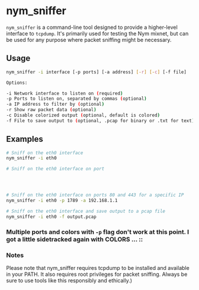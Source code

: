 # nym_sniffer

`nym_sniffer` is a command-line tool designed to provide a higher-level interface to `tcpdump`. It's primarily used for testing the Nym mixnet, but can be used for any purpose where packet sniffing might be necessary.

## Usage

```bash
nym_sniffer -i interface [-p ports] [-a address] [-r] [-c] [-f file]

Options:

-i Network interface to listen on (required)
-p Ports to listen on, separated by commas (optional)
-a IP address to filter by (optional)
-r Show raw packet data (optional)
-c Disable colorized output (optional, default is colored)
-f File to save output to (optional, .pcap for binary or .txt for text)

```

## Examples

```bash
# Sniff on the eth0 interface
nym_sniffer -i eth0

# Sniff on the eth0 interface on port




# Sniff on the eth0 interface on ports 80 and 443 for a specific IP
nym_sniffer -i eth0 -p 1789 -a 192.168.1.1

# Sniff on the eth0 interface and save output to a pcap file
nym_sniffer -i eth0 -f output.pcap

```

### Multiple ports and colors with `-p` flag don't work at this point. I got a little sidetracked again with COLORS ... ::

### Notes

Please note that nym_sniffer requires tcpdump to be installed and available in your PATH. It also requires root privileges for packet sniffing. Always be sure to use tools like this responsibly and ethically.)
